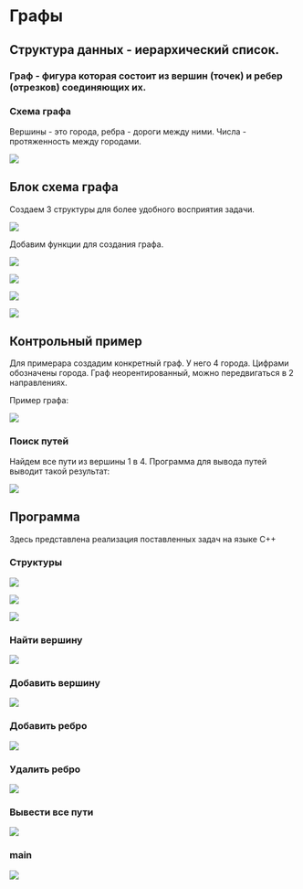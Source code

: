 # Графы

## Структура данных - иерархический список.

### Граф - фигура которая состоит из вершин (точек) и ребер (отрезков) соединяющих их.

### Схема графа

Вершины - это города, ребра - дороги между ними. Числа - протяженность между городами.

![](./images/схема.png)

## Блок схема графа

Создаем 3 структуры для более удобного восприятия задачи.

![](./images/схема%20структур.png)

Добавим функции для создания графа.

![](./images/Найти%20вершину.png)

![](./images/Добавить%20вершину.png)

![](./images/Добавить%20ребро.png)

![](./images/удалить%20ребро.png)

## Контрольный пример

Для примерара создадим конкретный граф. У него 4 города. Цифрами обозначены города. Граф неорентированный, можно передвигаться в 2 направлениях.

Пример графа:

![](./images/пример.png)

### Поиск путей

Найдем все пути из вершины 1 в 4. Программа для вывода путей выводит такой результат:

![](./images/результат%20поиска.png)

## Программа

Здесь представлена реализация поставленных задач на языке C++

### Структуры

![](./codes/вершина.png)

![](./codes/ребро.png)

![](./codes/граф.png)

### Найти вершину

![](./codes/найти%20вершину.png)

### Добавить вершину

![](./codes/добавить%20вершину.png)

### Добавить ребро

![](./codes/добавить%20ребро.png)

### Удалить ребро

![](./codes/удалить%20ребро.png)

### Вывести все пути

![](./codes/все%20пути.png)

### main

![](./codes/главная.png)


